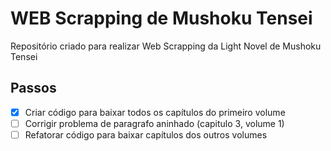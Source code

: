 # WEB Scrapping de Mushoku Tensei

Repositório criado para realizar Web Scrapping da Light Novel de Mushoku Tensei

## Passos

- [x] Criar código para baixar todos os capítulos do primeiro volume
- [ ] Corrigir problema de paragrafo aninhado (capitulo 3, volume 1)
- [ ] Refatorar código para baixar capítulos dos outros volumes
